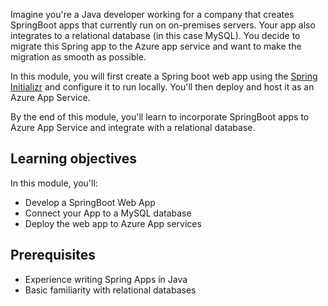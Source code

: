Imagine you're a Java developer working for a company that creates SpringBoot apps that currently run on on-premises servers. Your app also integrates to a relational database (in this case MySQL). You decide to migrate this Spring app to the Azure app service and want to make the migration as smooth as possible.

In this module, you will first create a Spring boot web app using the [Spring Initializr](https://start.spring.io) and configure it to run locally. You'll then deploy and host it as an Azure App Service.

By the end of this module, you'll learn to incorporate SpringBoot apps to Azure App Service and integrate with a relational database.

## Learning objectives

In this module, you'll:

- Develop a SpringBoot Web App
- Connect your App to a MySQL database
- Deploy the web app to Azure App services

## Prerequisites

- Experience writing Spring Apps in Java
- Basic familiarity with relational databases
